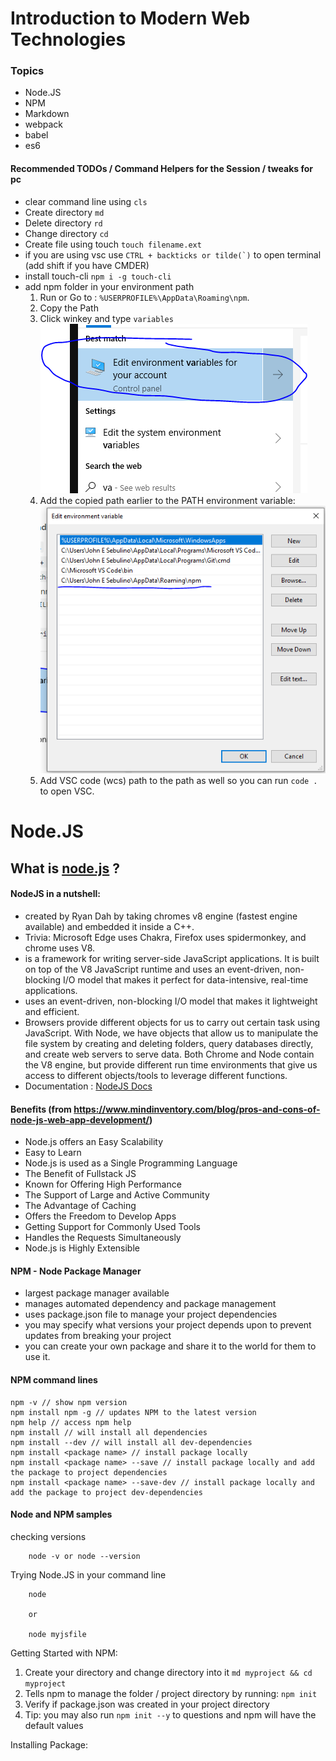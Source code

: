 # Introduction to Modern Web Technologies

### Topics
- Node.JS
- NPM
- Markdown
- webpack
- babel
- es6


#### Recommended TODOs / Command Helpers for the Session / tweaks for pc
* clear command line using ``` cls ```
* Create directory ``` md ```
* Delete directory ``` rd ```
* Change directory ``` cd ```
* Create file using touch ``` touch filename.ext ```
* if you are using vsc use ``` CTRL + backticks or tilde(`) ``` to open terminal (add shift if you have CMDER)
* install touch-cli ``` npm i -g touch-cli ```
* add npm folder in your environment path 
    1. Run or Go to : ``` %USERPROFILE%\AppData\Roaming\npm ```.
    2. Copy the Path
    3. Click winkey and type `variables`
![Edit Variables](capture_editvariables.PNG)
    4. Add the copied path earlier to the PATH environment variable: 
![add path](capture_addpath.PNG)
    5. Add VSC code (wcs) path to the path as well so you can run ``` code . ``` to open VSC.

# Node.JS

## What is [node.js](https://nodejs.org/en/) ?


#### NodeJS in a nutshell: 
* created by Ryan Dah by taking chromes v8 engine (fastest engine available) and embedded it inside a C++.
* Trivia: Microsoft Edge uses Chakra, Firefox uses spidermonkey, and chrome uses V8.
* is a framework for writing server-side JavaScript applications. It is built on top of the V8 JavaScript runtime and uses an event-driven, non-blocking I/O model that makes it perfect for data-intensive, real-time applications.
* uses an event-driven, non-blocking I/O model that makes it lightweight and efficient.
* Browsers provide different objects for us to carry out certain task using JavaScript. With Node, we have objects that allow us to manipulate the file system by creating and deleting folders, query databases directly, and create web servers to serve data. Both Chrome and Node contain the V8 engine, but provide different run time environments that give us access to different objects/tools to leverage different functions.
* Documentation : [NodeJS Docs](https://nodejs.org/en/docs/)

#### Benefits (from https://www.mindinventory.com/blog/pros-and-cons-of-node-js-web-app-development/)
* Node.js offers an Easy Scalability
* Easy to Learn
* Node.js is used as a Single Programming Language
* The Benefit of Fullstack JS
* Known for Offering High Performance
* The Support of Large and Active Community
* The Advantage of Caching
* Offers the Freedom to Develop Apps
* Getting Support for Commonly Used Tools
* Handles the Requests Simultaneously
* Node.js is Highly Extensible

#### NPM  - Node Package Manager
* largest package manager available
* manages automated dependency and package management
* uses package.json file to manage your  project dependencies
* you may specify what versions your project depends upon to prevent updates from breaking your project
* you can create your own package and share it to the world for them to use it.

#### NPM command lines
```
npm -v // show npm version
npm install npm -g // updates NPM to the latest version
npm help // access npm help
npm install // will install all dependencies
npm install --dev // will install all dev-dependencies
npm install <package name> // install package locally
npm install <package name> --save // install package locally and add the package to project dependencies
npm install <package name> --save-dev // install package locally and add the package to project dev-dependencies

```
#### Node and NPM samples

checking versions
```node
    node -v or node --version
```

Trying Node.JS in your command line
``` 
    node

    or 

    node myjsfile
```
Getting Started with NPM: 
1. Create your directory and change directory into it ``` md myproject && cd myproject ```
2. Tells npm to manage the folder / project directory by running: ``` npm init ```
3. Verify if package.json was created in your project directory 
4. Tip: you may also run ``` npm init --y ``` to questions and npm will have the default values

Installing Package: 

